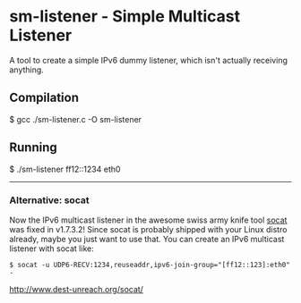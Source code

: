 # sm-listener - Simple Multicast Listener

A tool to create a simple IPv6 dummy listener, which isn't actually
receiving anything.

## Compilation

$ gcc ./sm-listener.c -O sm-listener

## Running

$ ./sm-listener ff12::1234 eth0

***

### Alternative: socat

Now the IPv6 multicast listener in the awesome swiss army knife tool [socat](http://www.dest-unreach.org/socat/) was fixed in v1.7.3.2! Since socat is probably shipped with your Linux distro already, maybe you just want to use that. You can create an IPv6 multicast listener with socat like:

``$ socat -u UDP6-RECV:1234,reuseaddr,ipv6-join-group="[ff12::123]:eth0" -``

http://www.dest-unreach.org/socat/
